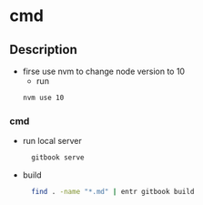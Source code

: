 # cmd

## Description

- firse use nvm to change node version to 10
  - run
  ```bash
  nvm use 10
  ```

### cmd

- run local server
  ```bash
    gitbook serve
  ```
- build
  ```bash
    find . -name "*.md" | entr gitbook build
  ```
